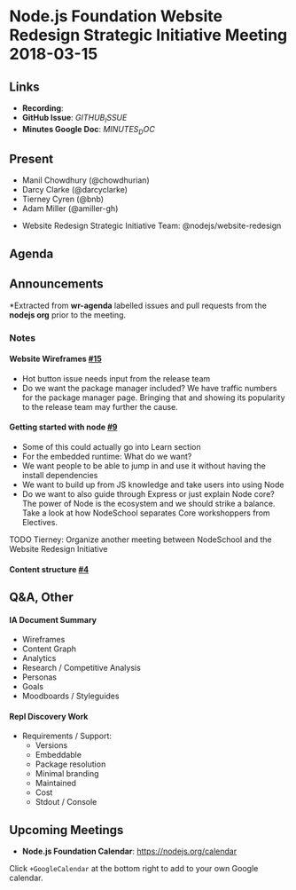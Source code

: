 # Node.js Foundation Website Redesign Strategic Initiative Meeting 2018-03-15

## Links

* **Recording**:
* **GitHub Issue**: $GITHUB_ISSUE$
* **Minutes Google Doc**: $MINUTES_DOC$

## Present
- Manil Chowdhury (@chowdhurian)
- Darcy Clarke (@darcyclarke)
- Tierney Cyren (@bnb)
- Adam Miller (@amiller-gh)

* Website Redesign Strategic Initiative Team: @nodejs/website-redesign

## Agenda

## Announcements

*Extracted from **wr-agenda** labelled issues and pull requests from the **nodejs org** prior to the meeting.

### Notes

#### Website Wireframes [#15](https://github.com/nodejs/website-redesign/issues/15)
* Hot button issue needs input from the release team
* Do we want the package manager included? We have traffic numbers for the package manager page. Bringing that and showing its popularity to the release team may further the cause.

#### Getting started with node [#9](https://github.com/nodejs/website-redesign/issues/9)
* Some of this could actually go into Learn section
* For the embedded runtime: What do we want?
 * We want people to be able to jump in and use it without having the install dependencies
 * We want to build up from JS knowledge and take users into using Node
* Do we want to also guide through Express or just explain Node core? The power of Node is the ecosystem and we should strike a balance. Take a look at how NodeSchool separates Core workshoppers from Electives.

TODO Tierney: Organize another meeting between NodeSchool and the Website Redesign Initiative

#### Content structure [#4](https://github.com/nodejs/website-redesign/issues/4)

## Q&A, Other

#### 

#### IA Document Summary 
- Wireframes
- Content Graph
- Analytics
- Research / Competitive Analysis
- Personas
- Goals
- Moodboards / Styleguides

#### Repl Discovery Work
- Requirements / Support:
  - Versions
  - Embeddable
  - Package resolution
  - Minimal branding
  - Maintained
  - Cost
  - Stdout / Console 

## Upcoming Meetings

* **Node.js Foundation Calendar**: https://nodejs.org/calendar

Click `+GoogleCalendar` at the bottom right to add to your own Google calendar.
